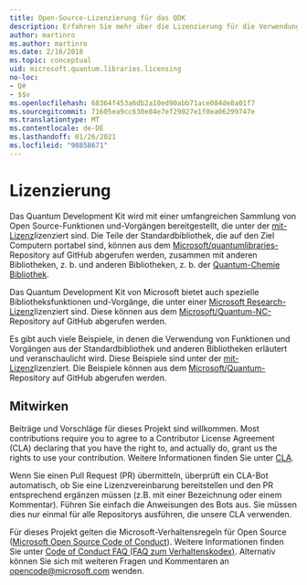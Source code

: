 ```yaml
---
title: Open-Source-Lizenzierung für das QDK
description: Erfahren Sie mehr über die Lizenzierung für die Verwendung von und Beiträge zu den Microsoft Q# -Standardbibliotheken-Lizenzierung und Mitwirkender.
author: martinro
ms.author: martinro
ms.date: 2/16/2018
ms.topic: conceptual
uid: microsoft.quantum.libraries.licensing
no-loc:
- Q#
- $$v
ms.openlocfilehash: 68364f453a6db2a10ed90abb71ace084de8a01f7
ms.sourcegitcommit: 71605ea9cc630e84e7ef29027e1f0ea06299747e
ms.translationtype: MT
ms.contentlocale: de-DE
ms.lasthandoff: 01/26/2021
ms.locfileid: "98858671"
---
```

# <a name="licensing"></a>Lizenzierung #

Das Quantum Development Kit wird mit einer umfangreichen Sammlung von Open Source-Funktionen und-Vorgängen bereitgestellt, die unter der [mit-Lizenz](https://github.com/Microsoft/Quantum/blob/main/LICENSE.txt)lizenziert sind.
Die Teile der Standardbibliothek, die auf den Ziel Computern portabel sind, können aus dem [Microsoft/quantumlibraries-](https://github.com/Microsoft/QuantumLibraries) Repository auf GitHub abgerufen werden, zusammen mit anderen Bibliotheken, z. b. und anderen Bibliotheken, z. b. der [Quantum-Chemie Bibliothek](xref:microsoft.quantum.chemistry.concepts.intro).

Das Quantum Development Kit von Microsoft bietet auch spezielle Bibliotheksfunktionen und-Vorgänge, die unter einer [Microsoft Research-Lizenz](https://github.com/Microsoft/Quantum-NC/blob/main/LICENSE)lizenziert sind.
Diese können aus dem [Microsoft/Quantum-NC-](https://github.com/microsoft/quantum-nc) Repository auf GitHub abgerufen werden.

Es gibt auch viele Beispiele, in denen die Verwendung von Funktionen und Vorgängen aus der Standardbibliothek und anderen Bibliotheken erläutert und veranschaulicht wird.
Diese Beispiele sind unter der [mit-Lizenz](https://github.com/Microsoft/Quantum/blob/main/LICENSE.txt)lizenziert.
Die Beispiele können aus dem [Microsoft/Quantum-](https://github.com/Microsoft/Quantum) Repository auf GitHub abgerufen werden.

## <a name="contributing"></a>Mitwirken ##

Beiträge und Vorschläge für dieses Projekt sind willkommen.
Most contributions require you to agree to a Contributor License Agreement (CLA) declaring that you have the right to, and actually do, grant us the rights to use your contribution. Weitere Informationen finden Sie unter [CLA](https://cla.microsoft.com).

Wenn Sie einen Pull Request (PR) übermitteln, überprüft ein CLA-Bot automatisch, ob Sie eine Lizenzvereinbarung bereitstellen und den PR entsprechend ergänzen müssen (z.B. mit einer Bezeichnung oder einem Kommentar). Führen Sie einfach die Anweisungen des Bots aus. Sie müssen dies nur einmal für alle Repositorys ausführen, die unsere CLA verwenden.

Für dieses Projekt gelten die Microsoft-Verhaltensregeln für Open Source ([Microsoft Open Source Code of Conduct](https://opensource.microsoft.com/codeofconduct/)).
Weitere Informationen finden Sie unter [Code of Conduct FAQ (FAQ zum Verhaltenskodex)](https://opensource.microsoft.com/codeofconduct/faq/). Alternativ können Sie sich mit weiteren Fragen und Kommentaren an [opencode@microsoft.com](mailto:opencode@microsoft.com) wenden.

